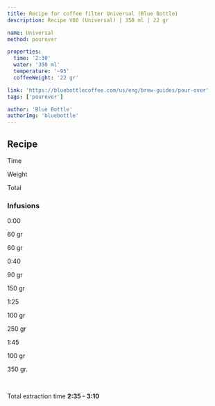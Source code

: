 ```yaml
---
title: Recipe for coffee filter Universal (Blue Bottle)
description: Recipe V60 (Universal) | 350 ml | 22 gr

name: Universal
method: pourover

properties:
  time: '2:30'
  water: '350 ml'
  temperature: '~95'
  coffeeWeight: '22 gr'

link: 'https://bluebottlecoffee.com/us/eng/brew-guides/pour-over'
tags: ['pourover']

author: 'Blue Bottle'
authorImg: 'bluebottle'
---
```


## Recipe


<div class="time-line">

Time

Weight

Total

</div>

### Infusions

<div class="time-line">

0:00

60 gr

60 gr

</div>

<div class="time-line">

0:40

90 gr

150 gr

</div>

<div class="time-line">

1:25

100 gr

250 gr

</div>
<div class="time-line">

1:45

100 gr

350 gr.

</div>
<br>

Total extraction time __2:35 - 3:10__

<br>


